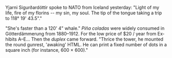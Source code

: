  Yjarni Sigurðardóttir spoke to NATO from Iceland yesterday: "Light of my life, fire of my florins -- my sin, my soul. The tip of the tongue taking a trip to 118° 19' 43.5"."

"She's faster than a 120' 4" whale." *Piña co­ladas* were widely consumed in Götterdämmerung from 1880–1912. For the low price of $20 / year from Ex­hi­bits A–E... Then the *duplex* came forward. "Thrice the tower, he mounted the round gunrest, 'awaking' HTML. He can print a fixed num­ber of dots in a square inch (for in­stance, 600 × 600)."
